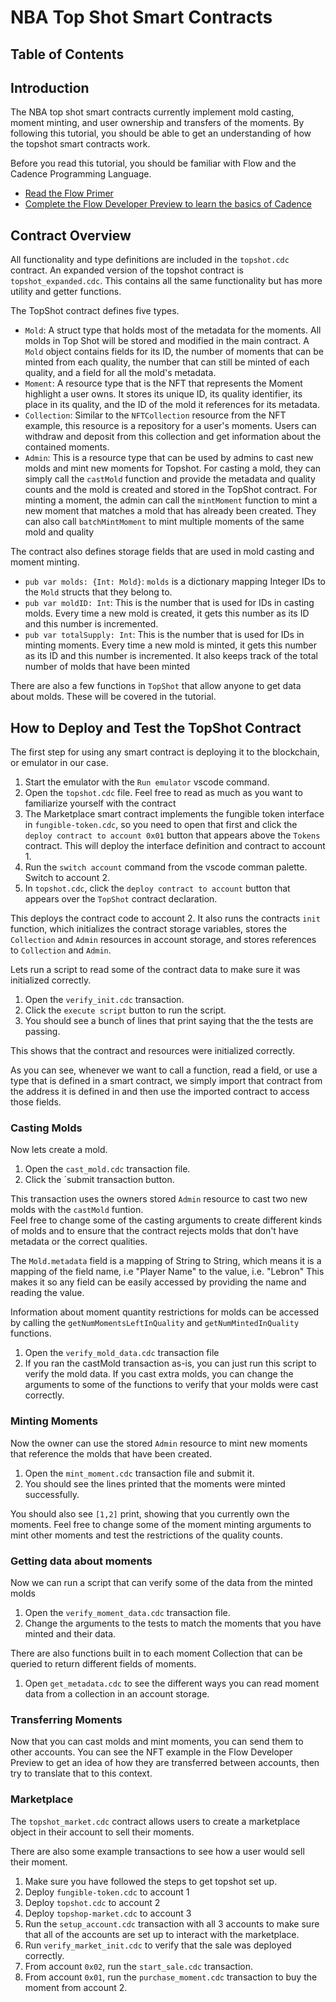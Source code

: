 # NBA Top Shot Smart Contracts

## Table of Contents

## Introduction

The NBA top shot smart contracts currently implement 
mold casting, moment minting, and user ownership and transfers of the moments.
By following this tutorial, you should be able to get an understanding of
how the topshot smart contracts work.  

Before you read this tutorial, you should be familiar with Flow and the 
Cadence Programming Language.  

 - [Read the Flow Primer](https://www.withflow.org/en/primer)
 - [Complete the Flow Developer Preview to learn the basics of Cadence](https://www.notion.so/flowpreview/Flow-Developer-Preview-6d5d696c8d584398a2a025185945aa5b)


## Contract Overview

All functionality and type definitions are included in the `topshot.cdc` contract.
An expanded version of the topshot contract is `topshot_expanded.cdc`. This contains
all the same functionality but has more utility and getter functions.

The TopShot contract defines five types.

 - `Mold`: A struct type that holds most of the metadata for the moments.
    All molds in Top Shot will be stored and modified in the main contract.
    A `Mold` object contains fields for its ID, the number of moments that can
    be minted from each quality, the number that can still be minted
    of each quality, and a field for all the mold's metadata. 
 - `Moment`: A resource type that is the NFT that represents the Moment
    highlight a user owns. It stores its unique ID, its quality identifier, 
    its place in its quality, 
    and the ID of the mold it references for its metadata.
 - `Collection`: Similar to the `NFTCollection` resource from the NFT
    example, this resource is a repository for a user's moments.  Users can
    withdraw and deposit from this collection and get information about the 
    contained moments.
 - `Admin`: This is a resource type that can be used by admins to cast
    new molds and mint new moments for Topshot. 
    For casting a mold, they can simply call the `castMold` function and
    provide the metadata and quality counts and the mold is created and 
    stored in the TopShot contract.
    For minting a moment, the admin can call the
    `mintMoment` function to mint a new moment that matches a mold that has
    already been created.  They can also call `batchMintMoment` to mint multiple
    moments of the same mold and quality


The contract also defines storage fields that are used in mold casting and 
moment minting.

 - `pub var molds: {Int: Mold}`: `molds` is a dictionary mapping Integer 
    IDs to the `Mold` structs that they belong to.
 - `pub var moldID: Int`: This is the number that is used for IDs in casting
    molds.  Every time a new mold is created, it gets this number as its ID
    and this number is incremented.
 - `pub var totalSupply: Int`: This is the number that is used for IDs in minting
    moments.  Every time a new mold is minted, it gets this number as its ID
    and this number is incremented. It also keeps track of the total number of 
    molds that have been minted

There are also a few functions in `TopShot` that allow anyone to get
data about molds.  These will be covered in the tutorial.

## How to Deploy and Test the TopShot Contract

The first step for using any smart contract is deploying it to the blockchain,
or emulator in our case.  

 1. Start the emulator with the `Run emulator` vscode command.
 2. Open the `topshot.cdc` file.  Feel free to read as much as you want to
    familiarize yourself with the contract
 3. The Marketplace smart contract implements the fungible token interface in `fungible-token.cdc`, so you need
    to open that first and click the `deploy contract to account 0x01` button 
    that appears above the `Tokens` contract. This will deploy the interface definition and contract
    to account 1.
 4. Run the `switch account` command from the vscode comman palette.  Switch to account 2.
 5. In `topshot.cdc`, click the `deploy contract to account` button that appears over the 
    `TopShot` contract declaration.

This deploys the contract code to account 2. It also runs the contracts
`init` function, which initializes the contract storage variables,
stores the `Collection` and `Admin` resources 
in account storage, and stores references to `Collection` and `Admin`.

Lets run a script to read some of the contract data
to make sure it was initialized correctly.

 1. Open the `verify_init.cdc` transaction.
 2. Click the `execute script` button to run the script.
 3. You should see a bunch of lines that print saying that the the
    tests are passing.

This shows that the contract and resources were initialized correctly.

As you can see, whenever we want to call a function, read a field,
or use a type that is defined in a smart contract, we simply import
that contract from the address it is defined in and then use the imported
contract to access those fields.

### Casting Molds

Now lets create a mold. 
 1. Open the `cast_mold.cdc` transaction file.  
 2. Click the `submit transaction button.

This transaction uses the owners stored `Admin` resource 
to cast two new molds with the `castMold` funtion.  
Feel free to change some of the 
casting arguments to create different kinds of molds and to ensure that 
the contract rejects molds that don't have metadata or the correct qualities.

The `Mold.metadata` field is a mapping of String to String, which means it
is a mapping of the field name, i.e "Player Name" to the value, i.e. "Lebron"
This makes it so any field can be easily accessed by providing the name and
reading the value.

Information about moment quantity restrictions for molds can be accessed 
by calling the `getNumMomentsLeftInQuality` and `getNumMintedInQuality` functions.

 1. Open the `verify_mold_data.cdc` transaction file
 2. If you ran the castMold transaction as-is, you can just run this script to
    verify the mold data. If you cast extra molds, you can change the arguments
    to some of the functions to verify that your molds were cast correctly.

### Minting Moments 

Now the owner can use the stored `Admin` resource to mint new moments
that reference the molds that have been created.

 1. Open the `mint_moment.cdc` transaction file and submit it.
 2. You should see the lines printed that the moments were minted successfully.

You should also see `[1,2]` print, showing that you currently own the moments.
Feel free to change some of the moment minting arguments to mint other moments
and test the restrictions of the quality counts.  

### Getting data about moments

Now we can run a script that can verify some of the data from the minted molds

 1. Open the `verify_moment_data.cdc` transaction file.
 2. Change the arguments to the tests to match the moments that you have minted
    and their data.

There are also functions built in to each moment Collection that can be queried 
to return different fields of moments.

 1. Open `get_metadata.cdc` to see the different ways you can read moment
    data from a collection in an account storage.


### Transferring Moments

Now that you can cast molds and mint moments, you can send them to 
other accounts.  You can see the NFT example in the Flow Developer Preview
to get an idea of how they are transferred between accounts, then try to 
translate that to this context.  


### Marketplace

The `topshot_market.cdc` contract allows users to create a marketplace object in their account to sell their moments.

There are also some example transactions to see how a user would sell their moment.

1. Make sure you have followed the steps to get topshot set up.
2. Deploy `fungible-token.cdc` to account 1
3. Deploy `topshot.cdc` to account 2
4. Deploy `topshop-market.cdc` to account 3
5. Run the `setup_account.cdc` transaction with all 3 accounts to make sure
   that all of the accounts are set up to interact with the marketplace.
6. Run `verify_market_init.cdc` to verify that the sale was deployed correctly.
7. From account `0x02`, run the `start_sale.cdc` transaction.
8. From account `0x01`, run the `purchase_moment.cdc` transaction to buy the moment
   from account 2.














